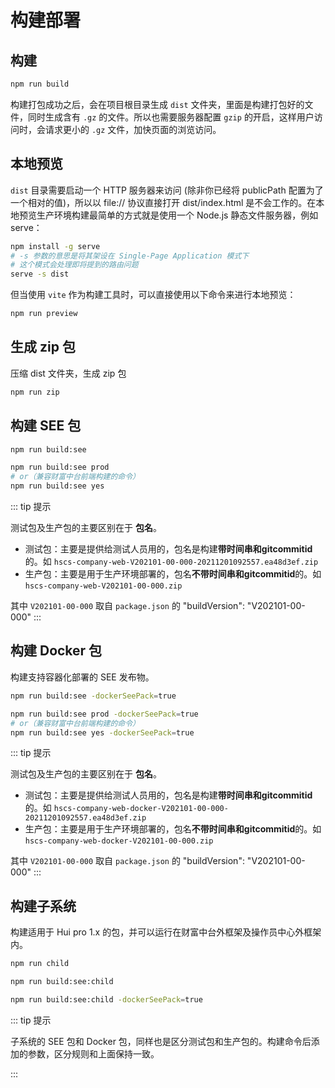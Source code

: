 # 构建部署

## 构建

<CodeGroup>
  <CodeGroupItem title="生产环境">

```bash
npm run build
```

  </CodeGroupItem>
</CodeGroup>

构建打包成功之后，会在项目根目录生成 `dist` 文件夹，里面是构建打包好的文件，同时生成含有 `.gz` 的文件。所以也需要服务器配置 `gzip` 的开启，这样用户访问时，会请求更小的 `.gz` 文件，加快页面的浏览访问。
 
## 本地预览

`dist` 目录需要启动一个 HTTP 服务器来访问 (除非你已经将 publicPath 配置为了一个相对的值)，所以以 file:// 协议直接打开 dist/index.html 是不会工作的。在本地预览生产环境构建最简单的方式就是使用一个 Node.js 静态文件服务器，例如 serve：    

```bash
npm install -g serve
# -s 参数的意思是将其架设在 Single-Page Application 模式下
# 这个模式会处理即将提到的路由问题
serve -s dist
```

但当使用 `vite` 作为构建工具时，可以直接使用以下命令来进行本地预览：

<CodeGroup>
  <CodeGroupItem title="本地预览">

```bash
npm run preview
```

  </CodeGroupItem>
</CodeGroup>

## 生成 zip 包
压缩 dist 文件夹，生成 zip 包

<CodeGroup>
  <CodeGroupItem title="zip">

```bash
npm run zip
```

  </CodeGroupItem>
</CodeGroup>

## 构建 SEE 包

<CodeGroup>
  <CodeGroupItem title="测试包">

```bash
npm run build:see 
```

  </CodeGroupItem>

 <CodeGroupItem title="生产包">

```bash
npm run build:see prod
# or（兼容财富中台前端构建的命令）
npm run build:see yes
```

  </CodeGroupItem>

</CodeGroup>

::: tip 提示
                           
测试包及生产包的主要区别在于 **包名**。

- 测试包：主要是提供给测试人员用的，包名是构建**带时间串和gitcommitid**的。如  `hscs-company-web-V202101-00-000-20211201092557.ea48d3ef.zip` 
- 生产包：主要是用于生产环境部署的，包名**不带时间串和gitcommitid**的。如 `hscs-company-web-V202101-00-000.zip`

其中 `V202101-00-000` 取自 `package.json` 的 "buildVersion": "V202101-00-000"
:::
 

## 构建 Docker 包
构建支持容器化部署的 SEE 发布物。

<CodeGroup>
  <CodeGroupItem title="测试包">

```bash
npm run build:see -dockerSeePack=true
```

  </CodeGroupItem>

 <CodeGroupItem title="生产包">

```bash
npm run build:see prod -dockerSeePack=true
# or（兼容财富中台前端构建的命令）
npm run build:see yes -dockerSeePack=true
```

  </CodeGroupItem>

</CodeGroup>

::: tip 提示

测试包及生产包的主要区别在于 **包名**。

- 测试包：主要是提供给测试人员用的，包名是构建**带时间串和gitcommitid**的。如  `hscs-company-web-docker-V202101-00-000-20211201092557.ea48d3ef.zip`
- 生产包：主要是用于生产环境部署的，包名**不带时间串和gitcommitid**的。如 `hscs-company-web-docker-V202101-00-000.zip`

其中 `V202101-00-000` 取自 `package.json` 的 "buildVersion": "V202101-00-000"
:::
    
## 构建子系统
构建适用于 Hui pro 1.x 的包，并可以运行在财富中台外框架及操作员中心外框架内。

<CodeGroup>
  <CodeGroupItem title="子包">

```bash
npm run child
```

  </CodeGroupItem>

 <CodeGroupItem title="SEE 包">

```bash
npm run build:see:child
```

  </CodeGroupItem>

 <CodeGroupItem title="Docker 包">

```bash
npm run build:see:child -dockerSeePack=true
```

  </CodeGroupItem>

</CodeGroup>

::: tip 提示

子系统的 SEE 包和 Docker 包，同样也是区分测试包和生产包的。构建命令后添加的参数，区分规则和上面保持一致。

:::
